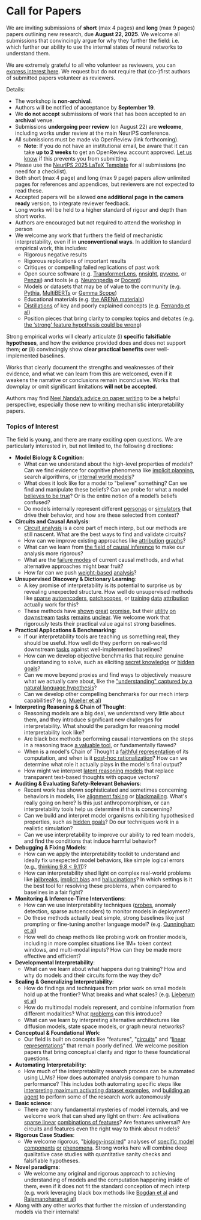 # Call for Papers
We are inviting submissions of **short** (max 4 pages) and **long** (max 9 pages) papers outlining new research, due **August 22, 2025**. We welcome all submissions that convincingly argue for why they further the field: i.e. which further our ability to use the internal states of neural networks to understand them. 

We are extremely grateful to all who volunteer as reviewers, you can [express interest here](https://www.google.com/url?q=https://docs.google.com/forms/d/e/1FAIpQLSdiw1SJllzoTz_nqzDTzTOGb9DV3W_truQyh-WvYj_QGIi7Mg/viewform?usp%3Ddialog&sa=D&source=editors&ust=1754132830990165&usg=AOvVaw1M2HsuMyj_gfd0qfJc7g0C). We request but do not require that (co-)first authors of submitted papers volunteer as reviewers. 

Details: 
* The workshop is **non-archival**.
* Authors will be notified of acceptance by **September 19**.
* We **do not accept** submissions of work that has been accepted to an **archival** venue.
* Submissions **undergoing peer review** (on August 22) are **welcome**, including works under review at the main NeurIPS conference.
* All submissions must be made via OpenReview (link forthcoming).
  * **Note**: If you do not have an institutional email, be aware that it can take **up to 2 weeks** to get an OpenReview account approved. [Let us know](mailto:neurips2025@mechinterpworkshop.com) if this prevents you from submitting.
* Please use the [NeurIPS 2025 LaTeX Template](https://www.google.com/url?q=https://media.neurips.cc/Conferences/NeurIPS2025/Styles.zip&sa=D&source=editors&ust=1754132830993435&usg=AOvVaw1gijk9bLioNJRRwnvmxK8U) for all submissions (no need for a checklist).
* Both short (max 4 page) and long (max 9 page) papers allow unlimited pages for references and appendices, but reviewers are not expected to read these.
* Accepted papers will be allowed **one additional page in the camera ready** version, to integrate reviewer feedback.
* Long works will be held to a higher standard of rigour and depth than short works.
* Authors are encouraged but not required to attend the workshop in person
* We welcome any work that furthers the field of mechanistic interpretability, even if in **unconventional ways**. In addition to standard empirical work, this includes:
  * Rigorous negative results
  * Rigorous replications of important results
  * Critiques or compelling failed replications of past work
  * Open source software (e.g. [TransformerLens](https://www.google.com/url?q=https://github.com/neelnanda-io/TransformerLens&sa=D&source=editors&ust=1754132830996658&usg=AOvVaw39DjkEaXjce00pQGDC6F_E), [nnsight](https://www.google.com/url?q=https://github.com/ndif-team/nnsight&sa=D&source=editors&ust=1754132830996935&usg=AOvVaw1qWnGebCKpQd5mSiiq-5iw), [pyvene](https://www.google.com/url?q=https://github.com/stanfordnlp/pyvene/tree/main/pyvene/models/mlp&sa=D&source=editors&ust=1754132830997163&usg=AOvVaw0of-qHF8Zv4GwChPFw6hcg), or [Penzai](https://www.google.com/url?q=https://github.com/google-deepmind/penzai&sa=D&source=editors&ust=1754132830997415&usg=AOvVaw31Rj3mxTa5yyXnd518ni3M)) and tools (e.g. [Neuronpedia](https://www.google.com/url?q=http://neuronpedia.org&sa=D&source=editors&ust=1754132830997680&usg=AOvVaw3kBiK630j9flBBev73z8yq) or [Docent](https://www.google.com/url?q=https://transluce.org/introducing-docent&sa=D&source=editors&ust=1754132830997940&usg=AOvVaw0XA2nw3ume2_RLwI7Ly5Ak))
  * Models or datasets that may be of value to the community (e.g. [Pythia](https://www.google.com/url?q=https://arxiv.org/abs/2304.01373&sa=D&source=editors&ust=1754132830998306&usg=AOvVaw0BtJqwlLzDP7mML4g-6tbM), [MultiBERTs](https://www.google.com/url?q=https://arxiv.org/abs/2106.16163&sa=D&source=editors&ust=1754132830998444&usg=AOvVaw21J-C6x5IfFK4VExLAoRTR) or [Gemma Scope](https://www.google.com/url?q=https://arxiv.org/abs/2408.05147&sa=D&source=editors&ust=1754132830998611&usg=AOvVaw06FRc0khUz3p8qECjIXBlT))
  * Educational materials (e.g. [the ARENA materials](https://www.google.com/url?q=https://arena3-chapter1-transformer-interp.streamlit.app/&sa=D&source=editors&ust=1754132830999076&usg=AOvVaw0e4OTCzL5e9LaGeK0sD2XO))
  * [Distillations](https://www.google.com/url?q=https://distill.pub/2017/research-debt/&sa=D&source=editors&ust=1754132830999437&usg=AOvVaw2ZGVVMnMrvOcw3oWuW4Z82) of key and poorly explained concepts (e.g. [Ferrando et al](https://www.google.com/url?q=https://arxiv.org/abs/2405.00208&sa=D&source=editors&ust=1754132830999790&usg=AOvVaw3Dv9w9xAMWhkRzf6bHlxCK))
  * Position pieces that bring clarity to complex topics and debates (e.g. [the ‘strong’ feature hypothesis could be wrong](https://www.google.com/url?q=https://www.alignmentforum.org/posts/tojtPCCRpKLSHBdpn/the-strong-feature-hypothesis-could-be-wrong&sa=D&source=editors&ust=1754132831000344&usg=AOvVaw3HG8AHKj3j26hBT7YnTBBC))

Strong empirical works will clearly articulate (i) **specific falsifiable hypotheses**, and how the evidence provided does and does not support them; **or** (ii) convincingly show **clear practical benefits** over well-implemented baselines. 

Works that clearly document the strengths and weaknesses of their evidence, and what we can learn from this are welcomed, even if it weakens the narrative or conclusions remain inconclusive. Works that downplay or omit significant limitations **will not be accepted**. 

Authors may find [Neel Nanda’s advice on paper writing](https://www.google.com/url?q=https://www.alignmentforum.org/posts/eJGptPbbFPZGLpjsp/highly-opinionated-advice-on-how-to-write-ml-papers&sa=D&source=editors&ust=1754132831002648&usg=AOvVaw3PpOhar3F6z8e7csrSGwLn) to be a helpful perspective, especially those new to writing mechanistic interpretability papers. 
### Topics of Interest
The field is young, and there are many exciting open questions. We are particularly interested in, but not limited to, the following directions: 
* **Model Biology & Cognition**:
  * What can we understand about the high-level properties of models? Can we find evidence for cognitive phenomena like [implicit planning](https://www.google.com/url?q=https://transformer-circuits.pub/2025/attribution-graphs/biology.html%23dives-poems&sa=D&source=editors&ust=1754132831004782&usg=AOvVaw26gYO2g1wyiwIYk5bIti5l), search algorithms, or [internal world models](https://www.google.com/url?q=https://arxiv.org/abs/2210.13382&sa=D&source=editors&ust=1754132831005173&usg=AOvVaw0rR5MvdRyZJuo4WbkIST8p)?
  * What does it look like for a model to "believe" something? Can we find and manipulate these beliefs? Can we probe for what a model [believes to be true](https://www.google.com/url?q=https://arxiv.org/abs/2310.06824&sa=D&source=editors&ust=1754132831005788&usg=AOvVaw2wpbYj2QcCpbUHjXe5Yp88)? Or is the entire notion of a model’s beliefs confused?
  * Do models internally represent different [personas](https://www.google.com/url?q=https://arxiv.org/abs/2406.12094&sa=D&source=editors&ust=1754132831006328&usg=AOvVaw2wdmGimEfDWKS4jIOS4rfS) or [simulators](https://www.google.com/url?q=https://www.nature.com/articles/s41586-023-06647-8&sa=D&source=editors&ust=1754132831006556&usg=AOvVaw3UuPhw-ImDG-Irwcw6R6qW) that drive their behavior, and how are these selected from context?
* **Circuits and Causal Analysis**:
  * [Circuit analysis](https://www.google.com/url?q=https://distill.pub/2020/circuits/zoom-in/&sa=D&source=editors&ust=1754132831007271&usg=AOvVaw2NT43GUQd9ndZ3hvkcctVt) is a core part of mech interp, but our methods are still nascent. What are the best ways to find and validate circuits?
  * How can we improve existing approaches like [attribution](https://www.google.com/url?q=https://arxiv.org/abs/2406.11944&sa=D&source=editors&ust=1754132831007903&usg=AOvVaw1zWgUIOBqHOnreBlxioqPY) [graphs](https://www.google.com/url?q=https://transformer-circuits.pub/2025/attribution-graphs/methods.html&sa=D&source=editors&ust=1754132831008155&usg=AOvVaw0XUWLR_thLOpZqfbFEk40p)?
  * What can we learn from [the field of causal inference](https://www.google.com/url?q=https://arxiv.org/abs/2407.04690&sa=D&source=editors&ust=1754132831008607&usg=AOvVaw2o9ftgdPVPwXWCPSK2hDc7) to make our analysis more rigorous?
  * What are the [failure modes](https://www.google.com/url?q=https://arxiv.org/abs/2307.15771&sa=D&source=editors&ust=1754132831009011&usg=AOvVaw2czr80bTmhilSkwO-BVbdQ) of current causal methods, and what alternative approaches might bear fruit?
  * How far can we push [weight-based](https://www.google.com/url?q=https://arxiv.org/abs/2301.05217&sa=D&source=editors&ust=1754132831009580&usg=AOvVaw2kTayVcVzX3CZLR1aUI6NJ) [analysis](https://www.google.com/url?q=https://arxiv.org/abs/2410.08417&sa=D&source=editors&ust=1754132831009785&usg=AOvVaw2VpFnyxu6iIxk0D6ySfNRo)?
* **Unsupervised Discovery & Dictionary Learning**:
  * A key promise of interpretability is its potential to surprise us by revealing unexpected structure. How well do unsupervised methods like [sparse](https://www.google.com/url?q=https://arxiv.org/abs/2103.15949&sa=D&source=editors&ust=1754132831010590&usg=AOvVaw0xA9dBMEo5YnD_eaO6VQc0) [autoencoders](https://www.google.com/url?q=https://transformer-circuits.pub/2023/monosemantic-features&sa=D&source=editors&ust=1754132831010818&usg=AOvVaw1XhYLIiiGfay0FSB8lxF8l), [patch](https://www.google.com/url?q=https://arxiv.org/abs/2401.06102&sa=D&source=editors&ust=1754132831011022&usg=AOvVaw3qsRE_MS0yeK5zLzWLjJx7)[scopes](https://www.google.com/url?q=https://arxiv.org/abs/2403.10949v2&sa=D&source=editors&ust=1754132831011160&usg=AOvVaw3qK20KST6KwFHx_kj2XZE1), or [training](https://www.google.com/url?q=https://proceedings.mlr.press/v70/koh17a?ref%3Dhttps://githubhelp.com&sa=D&source=editors&ust=1754132831011349&usg=AOvVaw2GoCdJLJY-FU3spLUzDoN_) [data](https://www.google.com/url?q=https://arxiv.org/abs/2308.03296&sa=D&source=editors&ust=1754132831011480&usg=AOvVaw2uqp7DhvN4Qj1TSSBWg6K1) [attribution](https://www.google.com/url?q=https://arxiv.org/abs/2205.11482&sa=D&source=editors&ust=1754132831011642&usg=AOvVaw0fjTVLx5NiUaq-bpJ-uPTH) actually work for this?
  * These methods have [shown](https://www.google.com/url?q=https://transformer-circuits.pub/2024/scaling-monosemanticity/index.html&sa=D&source=editors&ust=1754132831011950&usg=AOvVaw1CceLGxRdZLEiOpdQpUW8T) [great](https://www.google.com/url?q=https://transformer-circuits.pub/2025/attribution-graphs/biology.html&sa=D&source=editors&ust=1754132831012116&usg=AOvVaw3WtUWXwCawfD0XPmZxazaC) [promise](https://www.google.com/url?q=https://arxiv.org/abs/2503.10965&sa=D&source=editors&ust=1754132831012241&usg=AOvVaw1FS5Us6QogdkZVceGE2SVF), but their [utility](https://www.google.com/url?q=https://arxiv.org/abs/2502.16681&sa=D&source=editors&ust=1754132831012373&usg=AOvVaw2dfZo5sSZ4v42vcKeseiUB) [on](https://www.google.com/url?q=https://www.tilderesearch.com/blog/sieve&sa=D&source=editors&ust=1754132831012484&usg=AOvVaw2hjq6gq3_xwX9KFCrPHh0T) [downstream](https://www.google.com/url?q=https://arxiv.org/abs/2501.17148&sa=D&source=editors&ust=1754132831012639&usg=AOvVaw1yKtAnzXgols-9NhBYJYs_) [tasks](https://www.google.com/url?q=https://transformer-circuits.pub/2024/features-as-classifiers/index.html&sa=D&source=editors&ust=1754132831012779&usg=AOvVaw0TBvq4PW30SOJ1fvk4ZQCe) [remains](https://www.google.com/url?q=https://arxiv.org/abs/2502.04382&sa=D&source=editors&ust=1754132831012930&usg=AOvVaw27yJo-VMikApj3q87u7dTe) [unclear](https://www.google.com/url?q=https://www.alignmentforum.org/posts/4uXCAJNuPKtKBsi28/negative-results-for-saes-on-downstream-tasks&sa=D&source=editors&ust=1754132831013203&usg=AOvVaw1__eUdOpxnm5cNOGvFllKY). We welcome work that rigorously tests their practical value against strong baselines.
* **Practical Applications & Benchmarking**:
  * If our interpretability tools are teaching us something real, they should be useful. How well do they perform on real-world downstream [tasks](https://www.google.com/url?q=https://www.lesswrong.com/posts/wGRnzCFcowRCrpX4Y/downstream-applications-as-validation-of-interpretability&sa=D&source=editors&ust=1754132831014424&usg=AOvVaw3rvYVMiFI7exJ_V-Yf4Q9u) against well-implemented baselines?
  * How can we develop objective benchmarks that require genuine understanding to solve, such as eliciting [secret knowledge](https://www.google.com/url?q=https://arxiv.org/abs/2505.14352&sa=D&source=editors&ust=1754132831015083&usg=AOvVaw08_835a7RNtwZSjLpvAZKz) or [hidden goals](https://www.google.com/url?q=https://arxiv.org/abs/2503.10965&sa=D&source=editors&ust=1754132831015235&usg=AOvVaw3d2M3cIG3Y0RkaOYbX0gF_)?
  * Can we move beyond proxies and find ways to objectively measure what we actually care about, like the ["understanding" captured by a natural language hypothesis](https://www.google.com/url?q=https://arxiv.org/abs/2502.04382&sa=D&source=editors&ust=1754132831015715&usg=AOvVaw2IkkBtOWBhHvKnPg1eDk-2)?
  * Can we develop other compelling benchmarks for our mech interp capabilities? (e.g. [Mueller et al](https://www.google.com/url?q=https://arxiv.org/abs/2504.13151&sa=D&source=editors&ust=1754132831016164&usg=AOvVaw30Vr3OmOjueMdLA72Hfowd))
* **Interpreting Reasoning & Chain of Thought**:
  * Reasoning models are a big deal, we understand very little about them, and they introduce significant new challenges for interpretability. What should the paradigm for reasoning model interpretability look like?
  * Are black box methods performing causal interventions on the steps in a reasoning trace [a valuable tool](https://www.google.com/url?q=https://arxiv.org/abs/2506.19143&sa=D&source=editors&ust=1754132831017514&usg=AOvVaw2nnLGAD1CG2XxxChCck7b2), or fundamentally flawed?
  * When is a model's Chain of Thought a [faithful representation](https://www.google.com/url?q=https://arxiv.org/abs/2305.04388&sa=D&source=editors&ust=1754132831018059&usg=AOvVaw1YT7u09g9jzsfRSOPFYvJD) of its computation, and when is it [post-hoc rationalization](https://www.google.com/url?q=https://arxiv.org/abs/2503.08679&sa=D&source=editors&ust=1754132831018411&usg=AOvVaw3xZfjoIo29Lvota1tkWel9)? How can we determine what role it actually plays in the model's final output?
  * How might we interpret [latent reasoning models](https://www.google.com/url?q=https://arxiv.org/abs/2412.06769&sa=D&source=editors&ust=1754132831018995&usg=AOvVaw2zAyiZW22DcspEDUGppc74) that replace transparent text-based thoughts with opaque vectors?
* **Auditing & Evaluating Safety-Relevant Behaviors**:
  * Recent work has shown sophisticated and sometimes concerning behaviors in models, like [alignment faking](https://www.google.com/url?q=https://arxiv.org/abs/2412.14093&sa=D&source=editors&ust=1754132831019877&usg=AOvVaw3hafQZ1dwadgR36sRa6Ncg) or [blackmailing](https://www.google.com/url?q=https://www.anthropic.com/research/agentic-misalignment&sa=D&source=editors&ust=1754132831020064&usg=AOvVaw3ZV29A4TG4m6bMlsMo8bsu). What's really going on here? Is this just anthropomorphism, or can interpretability tools help us determine if this is concerning?
  * Can we build and interpret model organisms exhibiting hypothesised properties, such as [hidden goals](https://www.google.com/url?q=https://arxiv.org/abs/2503.10965&sa=D&source=editors&ust=1754132831020937&usg=AOvVaw0U3t8R_wkjXUuz96VIZPp3)? Do our techniques work in a realistic simulation?
  * Can we use interpretability to improve our ability to red team models, and find the conditions that induce harmful behavior?
* **Debugging & Fixing Models**:
  * How can we apply the interpretability toolkit to understand and ideally fix unexpected model behaviors, like simple logical errors (e.g., [thinking 9.8 < 9.11](https://www.google.com/url?q=https://transluce.org/observability-interface&sa=D&source=editors&ust=1754132831022312&usg=AOvVaw1CYM4iKr0SHK_d57mFXhCE))?
  * How can interpretability shed light on complex real-world problems like [jailbreaks](https://www.google.com/url?q=https://transformer-circuits.pub/2025/attribution-graphs/biology.html%23dives-jailbreak&sa=D&source=editors&ust=1754132831022777&usg=AOvVaw2LLrQdkrcPdbgs0XckxJ0L), [implicit bias](https://www.google.com/url?q=https://arxiv.org/abs/2506.10922&sa=D&source=editors&ust=1754132831023024&usg=AOvVaw0XE_N1lB-k4jIaGw3TtZsM) and [hallucinations](https://www.google.com/url?q=https://arxiv.org/abs/2411.14257&sa=D&source=editors&ust=1754132831023250&usg=AOvVaw24QLvpJGx34_oW8iUP8Vm6)? In which settings is it the best tool for resolving these problems, when compared to baselines in a fair fight?
* **Monitoring & Inference-Time Interventions**:
  * How can we use interpretability techniques ([probes](https://www.google.com/url?q=https://arxiv.org/abs/2102.12452&sa=D&source=editors&ust=1754132831024294&usg=AOvVaw0ppp4QBEMupdXDSx6KTRDu), anomaly detection, sparse autoencoders) to monitor models in deployment?
  * Do these methods actually beat simple, strong baselines like just prompting or fine-tuning another language model? (e.g. [Cunningham et al](https://www.google.com/url?q=https://alignment.anthropic.com/2025/cheap-monitors/&sa=D&source=editors&ust=1754132831025114&usg=AOvVaw3fRf6LtfDbF9GJ9M8OALly))
  * How well do cheap methods like probing work on frontier models, including in more complex situations like 1M+ token context windows, and multi-modal inputs? How can they be made more effective and efficient?
* **Developmental Interpretability**:
  * What can we learn about what happens during training? How and why do models and their circuits form the way they do?
* **Scaling & Generalizing Interpretability**:
  * How do findings and techniques from prior work on small models hold up at the frontier? What breaks and what scales? (e.g. [Lieberum et al](https://www.google.com/url?q=https://arxiv.org/abs/2307.09458&sa=D&source=editors&ust=1754132831027225&usg=AOvVaw0ct7hgggUYztglpGhofuBH))
  * How do multimodal models represent, and combine information from different modalities? What [problems](https://www.google.com/url?q=https://openreview.net/pdf?id%3DVUhRdZp8ke&sa=D&source=editors&ust=1754132831027874&usg=AOvVaw2cWi1_cY3iev7gRNh5IuuH) can this introduce?
  * What can we learn by interpreting alternative architectures like diffusion models, state space models, or graph neural networks?
* **Conceptual & Foundational Work**:
  * Our field is built on concepts like "features", "[circuits](https://www.google.com/url?q=https://distill.pub/2020/circuits/zoom-in/&sa=D&source=editors&ust=1754132831029089&usg=AOvVaw3mJoRos8etXvcxPz-cyAm2)" and “[linear representations](https://www.google.com/url?q=https://transformer-circuits.pub/2024/july-update/index.html%23linear-representations&sa=D&source=editors&ust=1754132831029466&usg=AOvVaw1T-PywvTPoVVZ4hS95wWNz)” that remain poorly defined. We welcome position papers that bring conceptual clarity and rigor to these foundational questions.
* **Automating Interpretability**:
  * How much of the interpretability research process can be automated using LLMs? How does automated analysis compare to human performance? This includes both automating specific steps like [interpreting maximum activating dataset examples](https://www.google.com/url?q=https://openaipublic.blob.core.windows.net/neuron-explainer/paper/index.html&sa=D&source=editors&ust=1754132831030931&usg=AOvVaw2eDjMswVazKvg3ZCxR5l-x), and [building an agent](https://www.google.com/url?q=https://arxiv.org/abs/2404.14394&sa=D&source=editors&ust=1754132831031130&usg=AOvVaw2ME18Pfow6hjKq-HfTOz-L) to perform some of the research work autonomously
* **Basic science**:
  * There are many fundamental mysteries of model internals, and we welcome work that can shed any light on them: Are activations [sparse linear](https://www.google.com/url?q=https://arxiv.org/abs/1601.03764&sa=D&source=editors&ust=1754132831032228&usg=AOvVaw2Ltirsxh1N5o6HEPULZ7Y1) [combinations of features](https://www.google.com/url?q=https://transformer-circuits.pub/2022/toy_model/index.html&sa=D&source=editors&ust=1754132831032531&usg=AOvVaw0t7qAAljeiartfZTcv8woT)? Are features universal? Are circuits and features even the right way to think about models?
* **Rigorous Case Studies**:
  * We welcome rigorous, "[biology-inspired](https://www.google.com/url?q=https://distill.pub/2020/circuits/curve-circuits/&sa=D&source=editors&ust=1754132831033584&usg=AOvVaw2IXBIVBORiL_5JkW9nyJUf)" analyses of [specific model](https://www.google.com/url?q=https://arxiv.org/abs/2310.04625&sa=D&source=editors&ust=1754132831033874&usg=AOvVaw2ocCh-LDFR7IyTAdtXFLwB) [components](https://www.google.com/url?q=https://transformer-circuits.pub/2024/scaling-monosemanticity/index.html&sa=D&source=editors&ust=1754132831034142&usg=AOvVaw2jVanvW9i2sTKP0oQokVCM) [or](https://www.google.com/url?q=https://arxiv.org/abs/2305.01610&sa=D&source=editors&ust=1754132831034331&usg=AOvVaw08tY5I-4PwR4p-vdTvGxBR) [phenomena](https://www.google.com/url?q=https://arxiv.org/abs/2306.09346&sa=D&source=editors&ust=1754132831034540&usg=AOvVaw0DCcMOsNFy26UGYU7LeBSF). Strong works here will combine deep qualitative case studies with quantitative sanity checks and falsifiable hypotheses.
* **Novel paradigms**:
  * We welcome any original and rigorous approach to achieving understanding of models and the computation happening inside of them, even if it does not fit the standard conception of mech interp (e.g. work leveraging black box methods like [Bogdan et al](https://www.google.com/url?q=https://arxiv.org/abs/2506.19143&sa=D&source=editors&ust=1754132831036086&usg=AOvVaw1XcrOWA3fsgWWsqT6ErM6A) and [Rajamanoharan et al](https://www.google.com/url?q=https://www.alignmentforum.org/posts/wnzkjSmrgWZaBa2aC/self-preservation-or-instruction-ambiguity-examining-the&sa=D&source=editors&ust=1754132831036449&usg=AOvVaw0h9iTsZE7bAL5K2tjLSeaB))
* Along with any other works that further the mission of understanding models via their internals!